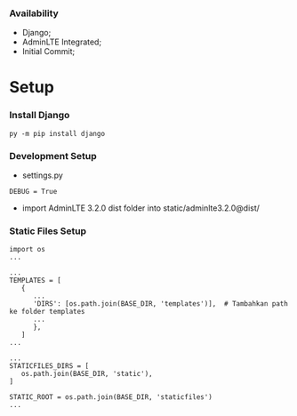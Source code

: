 ### Availability

- Django;
- AdminLTE Integrated;
- Initial Commit;

# Setup

### Install Django
`py -m pip install django`

### Development Setup
+ settings.py
```
DEBUG = True
```

+ import AdminLTE 3.2.0 dist folder into static/adminlte3.2.0@dist/

### Static Files Setup
```
import os
...

...
TEMPLATES = [
   {
      ...
      'DIRS': [os.path.join(BASE_DIR, 'templates')],  # Tambahkan path ke folder templates
      ...
      },
   ]
...

...
STATICFILES_DIRS = [
   os.path.join(BASE_DIR, 'static'),
]

STATIC_ROOT = os.path.join(BASE_DIR, 'staticfiles')
...

```
